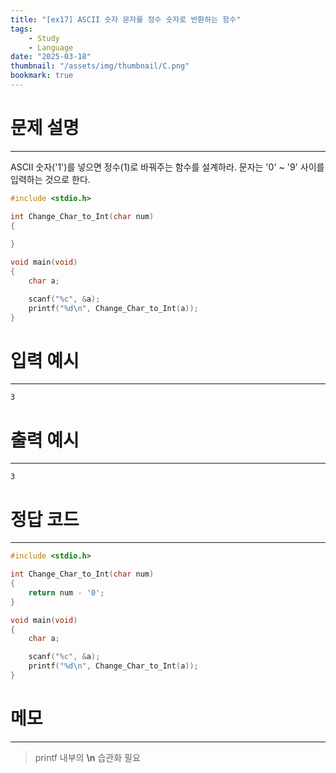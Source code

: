 ```yaml
---
title: "[ex17] ASCII 숫자 문자를 정수 숫자로 반환하는 함수"
tags:
    - Study
    - Language
date: "2025-03-18"
thumbnail: "/assets/img/thumbnail/C.png"
bookmark: true
---
```

# 문제 설명
---
ASCII 숫자('1')를 넣으면 정수(1)로 바꿔주는 함수를 설계하라.
문자는 '0' ~ '9' 사이를 입력하는 것으로 한다.

```c
#include <stdio.h>

int Change_Char_to_Int(char num)
{
	
}

void main(void)
{
	char a;

	scanf("%c", &a);
	printf("%d\n", Change_Char_to_Int(a));
}
```

# 입력 예시
---

```
3
```

# 출력 예시
---

```
3
```

# 정답 코드
---

```c
#include <stdio.h>

int Change_Char_to_Int(char num)
{
	return num - '0';
}

void main(void)
{
	char a;

	scanf("%c", &a);
	printf("%d\n", Change_Char_to_Int(a));
}
```

# 메모
---
> printf 내부의 **\n** 습관화 필요